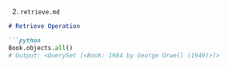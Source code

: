 
2. `retrieve.md`
```markdown
# Retrieve Operation

```python
Book.objects.all()
# Output: <QuerySet [<Book: 1984 by George Orwell (1949)>]>
